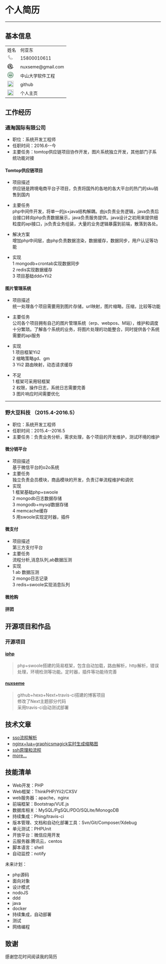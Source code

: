 # 个人简历
***

## 基本信息
<table>
<tr>
<td>姓名</td>
<td>何亚东</td>
</tr>
<tr>
<td><img src='Image/call.png' width='20' height="20"/></td>
<td>15800010611</td>
</tr>
<tr>
<td><img src='Image/email.png'  width='20' height="20"/></td>
<td>nuxseme@gmail.com</td>
</tr>
<tr><td><img src='Image/sunyatsen.jpg'  width='20' height="20"/></td>
<td>中山大学软件工程</td></tr>
<tr><td><img src='https://nuxseme.github.io/resume/Image/GitHub.ico'  width='20' height="20"/></td>
<td><a href="http://github.com/nuxseme" target="_blank" style="text-decoration:none;" >github</a></td></tr>
</tr>
<tr><td><img src='https://nuxseme.github.io/resume/Image/home.ico'  width='20' height="20"/></td>
<td><a href="http://nuxseme.com" target="_blank" style="text-decoration:none;">个人主页</a></td></tr>
</table>


## 工作经历

### 通淘国际有限公司  

- 职位：系统开发工程师
- 任职时间：2016.6--今
- 主要任务：tomtop供应链项目协作开发，图片系统独立开发，其他部门子系统功能对接

#### Tomtop供应链项目
- 项目描述  
供应链是跨境电商平台子项目，负责将国外的各地的各大平台的热门的sku销售到国内  

- 主要任务  
php中间件开发，将单一的js+java结构解耦。由js负责业务逻辑，java负责后台接口转向php负责数据展示，java负责服务提供。java设计之初用来提供细粒度的api接口，js负责业务组装，大量的业务逻辑暴露到前端，散落到各处。
- 解决方案  
增加php中间层，由php负责数据渲染，数据缓存，数据同步，用户认证等功能
- 实现  
1 mongodb+crontab实现数据同步  
2 redis实现数据缓存  
3 项目基础ddd+Yii2


#### 图片管理系统

- 项目描述  
统一处理各个项目需要用到图片存储，url映射，图片缩略，压缩，比较等功能 

- 主要任务  
公司各个项目拥有自己的图片管理系统（erp、webpos、M站），维护和调度十分繁琐。了解各个系统的业务，将图片处理的功能整合，同时提供各个系统需要的api服务

- 实现  
1 项目框架Yii2  
2 缩略策略gd、gm  
3 Yii2 路由映射，动态请求缓存  

- 不足  
1 框架可采用轻框架  
2 权限，操作日志，系统日志需要完善  
3 图片响应时间需要优化  
   

---
### 野大豆科技 （2015.4-2016.5）

- 职位：系统开发工程师
- 任职时间：2015.4--2016.5
- 主要任务：负责业务分析，需求处理，各个项目的开发维护，测试环境的维护

#### 微分销平台
- 项目描述  
基于微信平台的o2o系统
- 主要任务  
独立负责会员模块，商品模块的开发，负责订单流程维护和调优
- 实现  
1 框架基础php+swoole  
2 mongodb日志数据存储  
3 mongodb+mysql数据存储  
4 memcache缓存  
5 用swoole实现定时器，插件	  

#### 微支付
- 项目描述  
第三方支付平台
- 主要任务  
流程分析,消息队列,ab数据压测
- 实现  
1 ab 数据压测   
2 mongo日志记录  
3 redis+swoole实现消息队列  

#### 微抢购  
#### 拼团


## 开源项目和作品

### 开源项目
 
#### [iphp](http://github.com/nuxseme/iphp)    
> php+swoole搭建的简易框架，包含自动加载，路由解析，http解析，错误处理，环境检测等功能。定时器，插件等功能待完善
#### [nuxseme](http://www.nuxseme.com)
> github+hexo+Next+travis-ci搭建的博客项目  
> 修改了Next主题部分代码  
> 采用travis-ci自动测试部署 

## 技术文章

- [sso流程解析](http://nuxseme.com/sso/sso)
- [nginx+lua+graphicsmagick实时生成缩略图](http://nuxseme.com/php/nginx+lua+graphicsmagick%E5%AE%9E%E6%97%B6%E7%94%9F%E6%88%90%E7%BC%A9%E7%95%A5%E5%9B%BE) 
- [ssh原理和流程](http://nuxseme.com/ssh/ssh%E5%8E%9F%E7%90%86%E5%92%8C%E6%B5%81%E7%A8%8B)
- [more...](http://nuxseme.com)

## 技能清单

- Web开发：PHP
- Web框架：ThinkPHP/Yii2/CXSV
- web服务器：apache，nginx
- 前端框架：Bootstrap/VUE.js
- 数据库相关：MySQL/PgSQL/PDO/SQLite/MonogoDB
- 持续集成：Phing/travis-ci
- 版本管理、文档和自动化部署工具：Svn/Git/Composer/Xdebug
- 单元测试：PHPUnit
- 开放平台：微信应用开发
- 云服务器:腾讯云，centos
- 脚本语言：shell
- 自动监控：notify

未来计划：   
- php源码   
- 面向对象    
- 设计模式  
- nodoJS  
- ddd  
- java  
- docker  
- 持续集成，自动部署  
- 测试  
- 网络编程



## 致谢
感谢您花时间阅读我的简历

